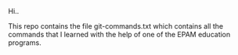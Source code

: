 Hi..

This repo contains the file git-commands.txt which contains all the commands that I learned with the help of one of the EPAM education programs.